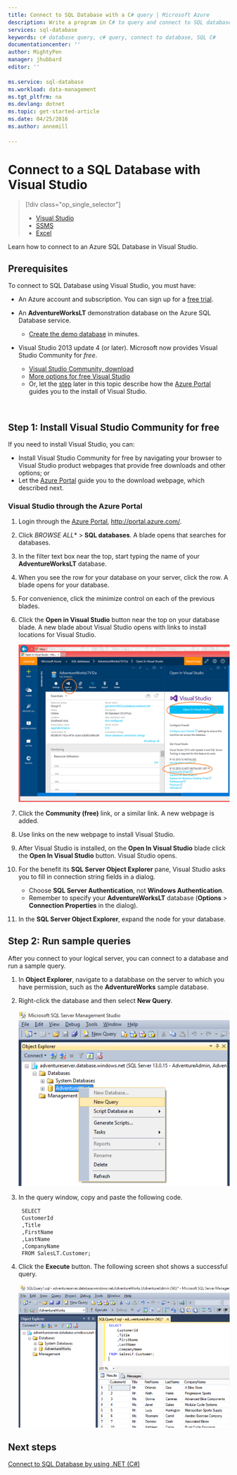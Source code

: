 ```yaml
---
title: Connect to SQL Database with a C# query | Microsoft Azure
description: Write a program in C# to query and connect to SQL database. Info about IP addresses, connection strings, secure login, and free Visual Studio.
services: sql-database
keywords: c# database query, c# query, connect to database, SQL C#
documentationcenter: ''
author: MightyPen
manager: jhubbard
editor: ''

ms.service: sql-database
ms.workload: data-management
ms.tgt_pltfrm: na
ms.devlang: dotnet
ms.topic: get-started-article
ms.date: 04/25/2016
ms.author: annemill

---
```

# Connect to a SQL Database with Visual Studio
> [!div class="op_single_selector"]
> * [Visual Studio](sql-database-connect-query.md)
> * [SSMS](sql-database-connect-query-ssms.md)
> * [Excel](sql-database-connect-excel.md)
> 
> 

Learn how to connect to an Azure SQL Database in Visual Studio. 

## Prerequisites
To connect to SQL Database using Visual Studio, you must have: 

* An Azure account and subscription. You can sign up for a [free trial](https://azure.microsoft.com/pricing/free-trial/).
* An **AdventureWorksLT** demonstration database on the Azure SQL Database service.
  
  * [Create the demo database](sql-database-get-started.md) in minutes.
* Visual Studio 2013 update 4 (or later). Microsoft now provides Visual Studio Community for *free*.
  
  * [Visual Studio Community, download](http://www.visualstudio.com/products/visual-studio-community-vs)
  * [More options for free Visual Studio](http://www.visualstudio.com/products/free-developer-offers-vs.aspx)
  * Or, let the [step](#InstallVSForFree) later in this topic describe how the [Azure Portal](https://portal.azure.com/) guides you to the install of Visual Studio.

<a name="InstallVSForFree" id="InstallVSForFree"></a>

&nbsp;

## Step 1: Install Visual Studio Community for free
If you need to install Visual Studio, you can:

* Install Visual Studio Community for free by navigating your browser to Visual Studio product webpages that provide free downloads and other options; or
* Let the [Azure Portal](https://portal.azure.com/) guide you to the download webpage, which described next.

### Visual Studio through the Azure Portal
1. Login through the [Azure Portal](https://portal.azure.com/), http://portal.azure.com/.
2. Click **BROWSE* ALL** > **SQL databases**. A blade opens that searches for databases.
3. In the filter text box near the top, start typing the name of your **AdventureWorksLT** database.
4. When you see the row for your database on your server, click the row. A blade opens for your database.
5. For convenience, click the minimize control on each of the previous blades.
6. Click the **Open in Visual Studio** button near the top on your database blade. A new blade about Visual Studio opens with links to install locations for Visual Studio.
   
    ![Open in Visual Studio button](./media/sql-database-connect-query/connqry-free-vs-e.png)
7. Click the **Community (free)** link, or a similar link. A new webpage is added.
8. Use links on the new webpage to install Visual Studio.
9. After Visual Studio is installed, on the **Open In Visual Studio** blade click the **Open In Visual Studio** button. Visual Studio opens.
10. For the benefit its **SQL Server Object Explorer** pane, Visual Studio asks you to fill in connection string fields in a dialog.
    
    * Choose **SQL Server Authentication**, not **Windows Authentication**.
    * Remember to specify your **AdventureWorksLT** database (**Options** > **Connection Properties** in the dialog).
11. In the **SQL Server Object Explorer**, expand the node for your database.

## Step 2:  Run sample queries
After you connect to your logical server, you can connect to a database and run a sample query. 

1. In **Object Explorer**, navigate to a databbase on the server to which you have permission, such as the **AdventureWorks** sample database.
2. Right-click the database and then select **New Query**.
   
    ![New query. Connect to SQL Database server: SQL Server Management Studio](./media/sql-database-connect-query-ssms/4-run-query.png)
3. In the query window, copy and paste the following code.
   
        SELECT
        CustomerId
        ,Title
        ,FirstName
        ,LastName
        ,CompanyName
        FROM SalesLT.Customer;
4. Click the **Execute** button.  The following screen shot shows a successful query.
   
    ![Success. Connect to SQL Database server: SVisual Studio](./media/sql-database-connect-query-ssms/5-success.png)

## Next steps
[Connect to SQL Database by using .NET (C#)](sql-database-develop-dotnet-simple.md) 

<!-- Image references. -->

[20-OpenInVisualStudioButton]: ./media/sql-database-connect-query/connqry-free-vs-e.png

